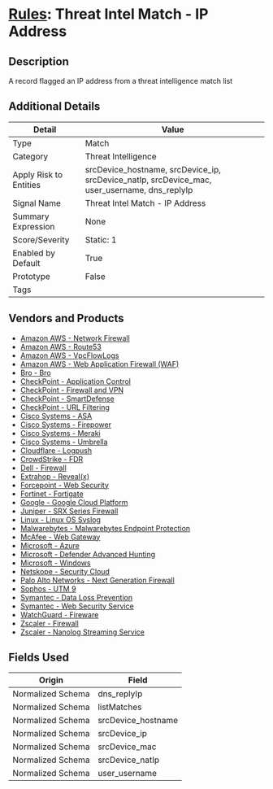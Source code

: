 # [Rules](README.md): Threat Intel Match - IP Address

## Description
A record flagged an IP address from a threat intelligence match list

## Additional Details
|Detail|Value|
|----|----|
|Type|Match|
|Category|Threat Intelligence|
|Apply Risk to Entities|srcDevice_hostname, srcDevice_ip, srcDevice_natIp, srcDevice_mac, user_username, dns_replyIp|
|Signal Name|Threat Intel Match - IP Address|
|Summary Expression|None|
|Score/Severity|Static: 1|
|Enabled by Default|True|
|Prototype|False|
|Tags||
## Vendors and Products
- [Amazon AWS - Network Firewall](../products/3a82061c-2ca3-4289-9c9b-78756001aa38.md)
- [Amazon AWS - Route53](../products/e2393771-bda2-414a-8661-0a57069287ad.md)
- [Amazon AWS - VpcFlowLogs](../products/021d1ded-1c82-4663-bf5d-d6ed5170efa3.md)
- [Amazon AWS - Web Application Firewall (WAF)](../products/072b85a2-1765-45c2-911d-b0509880326e.md)
- [Bro - Bro](../products/37C866BF-72E1-470A-9072-EDB908F56951.md)
- [CheckPoint - Application Control](../products/1624169f-36c4-4309-8400-1409a171d00b.md)
- [CheckPoint - Firewall and VPN](../products/c3c1a4fc-10cc-4155-8a30-a3bb14fc9f31.md)
- [CheckPoint - SmartDefense](../products/2b82e665-bdde-474a-ae29-4f0f76598556.md)
- [CheckPoint - URL Filtering](../products/2a678bcd-898e-43cd-ab3f-91feb0602a18.md)
- [Cisco Systems - ASA](../products/be4f7473-fe69-4311-8859-3561900060bf.md)
- [Cisco Systems - Firepower](../products/da9e05a5-3fd3-46a7-a107-ae03c01e3f5a.md)
- [Cisco Systems - Meraki](../products/724c9add-8cd9-4013-b9e1-a907b96da426.md)
- [Cisco Systems - Umbrella](../products/5ba50e74-3c05-4ea8-aeaf-5efde588c60f.md)
- [Cloudflare - Logpush](../products/c2503fcc-ef30-4e40-bb32-0bf47151b140.md)
- [CrowdStrike - FDR](../products/569a3a44-c29f-492e-bcf4-5dc04e2ab0f3.md)
- [Dell - Firewall](../products/b1639f7f-4c11-4d29-ab69-368cf0e05e25.md)
- [Extrahop - Reveal(x)](../products/78150d37-623d-471b-b7c9-fdefcadd21fa.md)
- [Forcepoint - Web Security](../products/e90edc67-68d4-4d67-82f6-4524f94b59bb.md)
- [Fortinet - Fortigate](../products/c57e2c85-4fc1-4fb7-8fa1-dbc5235231ad.md)
- [Google - Google Cloud Platform](../products/dcc85cfc-a698-4d09-87de-f2c723f3ad07.md)
- [Juniper - SRX Series Firewall](../products/A17B3F3C-04F1-40C8-9497-3C499EB18A74.md)
- [Linux - Linux OS Syslog](../products/0e20c932-d992-4bd4-b276-c15119ca5c0b.md)
- [Malwarebytes - Malwarebytes Endpoint Protection](../products/e611250c-6b5f-4b40-b84b-329a1d5b391c.md)
- [McAfee - Web Gateway](../products/003d35b3-3ba8-4e93-8776-e5810b4e243e.md)
- [Microsoft - Azure](../products/a1225af5-e778-4068-a9a2-47da93d1ff24.md)
- [Microsoft - Defender Advanced Hunting](../products/3382523e-2072-41bd-b50b-6b148957d0b0.md)
- [Microsoft - Windows](../products/1ff7546c-cb36-4a24-87f7-89d2cecc5761.md)
- [Netskope - Security Cloud](../products/B3582ED2-1A0C-452D-9802-97433D143486.md)
- [Palo Alto Networks - Next Generation Firewall](../products/46f5fa2c-1a62-4692-82ad-ed87800a0adb.md)
- [Sophos - UTM 9](../products/0fb003bc-8383-442f-8f3d-afcfbaefe617.md)
- [Symantec - Data Loss Prevention](../products/DFD96D65-65F6-413B-B4BE-F09D4870B377.md)
- [Symantec - Web Security Service](../products/bf865cb5-0b26-4010-8b3c-5ae2d1f716d8.md)
- [WatchGuard - Fireware](../products/14aa46d3-0710-44b6-9ce3-0a6b8f36b076.md)
- [Zscaler - Firewall](../products/9e0641a7-22ce-4ac8-8113-ee48b368ac3d.md)
- [Zscaler - Nanolog Streaming Service](../products/6299d728-14f7-455e-85c5-ea8ec65a654a.md)


## Fields Used

|Origin|Field|
|----|----|
|Normalized Schema|dns_replyIp|
|Normalized Schema|listMatches|
|Normalized Schema|srcDevice_hostname|
|Normalized Schema|srcDevice_ip|
|Normalized Schema|srcDevice_mac|
|Normalized Schema|srcDevice_natIp|
|Normalized Schema|user_username|



